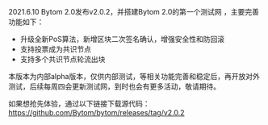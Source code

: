 2021.6.10 Bytom 2.0发布v2.0.2，并搭建Bytom 2.0的第一个测试网 ，主要完善功能如下：

- 升级全新PoS算法，新增区块二次签名确认，增强安全性和防回滚
- 支持投票成为共识节点
- 支持多个共识节点轮流出块

本版本为内部alpha版本，仅供内部测试，等相关功能完善和稳定后，再开放对外测试，后续每周四会更新测试网，到时也会有更多活动，敬请期待。

如果想抢先体验，通过以下链接下载源代码：https://github.com/Bytom/bytom/releases/tag/v2.0.2
